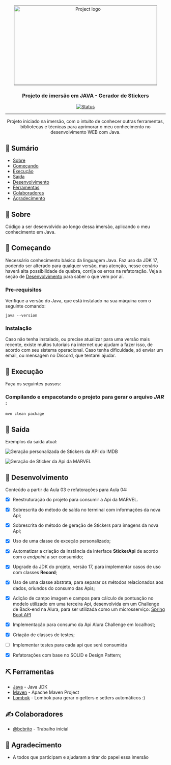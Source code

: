 <p align="center">
  <a href="" rel="noopener">
 <img width=450px height=250px src="https://raw.githubusercontent.com/bcbrito/sticker-generator/main/data/image/readme/Capa.png" alt="Project logo"></a>
</p>

<h3 align="center">Projeto de imersão em JAVA - Gerador de Stickers</h3>

<div align="center">

[![Status](https://img.shields.io/badge/Status-Em%20Desenvolvimento-green)]()

</div>

---

<p align="center"> Projeto iniciado na imersão, com o intuito de conhecer outras ferramentas, bibliotecas e técnicas para aprimorar o meu conhecimento no desenvolvimento WEB com Java.
<br> 
</p>


## 📝 Sumário

- [Sobre](#sobre)
- [Começando](#comecando)
- [Execução](#execucao)
- [Saída](#saida)
- [Desenvolvimento](#desenvolvimento)
- [Ferramentas](#ferramentas)
- [Colaboradores](#colaboradores)
- [Agradecimento](#agradecimento)


## 🧐 Sobre <a name = "sobre"></a>

Código a ser desenvolvido ao longo dessa imersão, aplicando o meu conhecimento em Java.


## 🏁 Começando <a name = "comecando"></a>

Necessário conhecimento básico da linguagem Java. Faz uso da JDK 17, podendo ser alterado para qualquer versão, mas atenção, nesse cenário haverá alta possibilidade de quebra, corrija os erros na refatoração. Veja a seção de [Desenvolvimento](#desenvolvimento) para saber o que vem por aí.

### Pre-requisitos

Verifique a versão do Java, que está instalado na sua máquina com o seguinte comando:

```
java --version
```

### Instalação

Caso não tenha instalado, ou precise atualizar para uma versão mais recente, existe muitos tutoriais na internet que ajudam a fazer isso, de acordo com seu sistema operacional. Caso tenha dificuldade, só enviar um email, ou mensagem no Discord, que tentarei ajudar.


## 🚀 Execução <a name = "execucao"></a>

Faça os seguintes passos:

### Compilando e empacotando o projeto para gerar o arquivo _JAR_ :

```
mvn clean package
```


## 🎈 Saída <a name="saida"></a>

Exemplos da saída atual:

![Geração personalizada de Stickers da API do IMDB](https://raw.githubusercontent.com/bcbrito/sticker-generator/main/data/image/readme/Aula2comDesafios.png)

![Geração de Sticker da Api da MARVEL](https://raw.githubusercontent.com/bcbrito/sticker-generator/main/data/image/readme/Aula3comDesafios.png)

## 🔧 Desenvolvimento <a name = "desenvolvimento"></a>

Conteúdo a partir da Aula 03 e refatorações para Aula 04:
- [x] Reestruturação do projeto para consumir a Api da MARVEL.
- [x] Sobrescrita do método de saída no terminal com informações da nova Api;
- [x] Sobrescrita do método de geração de Stickers para imagens da nova Api;
- [x] Uso de uma classe de exceção personalizado;
- [x] Automatizar a criação da instância da interface <strong>StickerApi</strong> de acordo com o _endpoint_ a ser consumido;
- [x] Upgrade da JDK do projeto, versão 17, para implementar casos de uso com classes <strong>Record</strong>;
- [x] Uso de uma classe abstrata, para separar os métodos relacionados aos dados, oriundos do consumo das Apis;
- [x] Adição de campo imagem e campos para cálculo de pontuação no modelo utilizado em uma terceira Api, desenvolvida em um Challenge de Back-end na Alura, para ser utilizada como um microsserviço: [Spring Boot API](https://github.com/bcbrito/bcbrito-challenge-spring-api)
- [x] Implementação para consumo da Api Alura Challenge em localhost;
- [x] Criação de classes de testes;
- [ ] Implementar testes para cada api que será consumida
- [x] Refatorações com base no SOLID e Design Pattern; 



## ⛏️ Ferramentas <a name = "ferramentas"></a>

- [Java](https://www.oracle.com/java/technologies/downloads/#java17) - Java JDK
- [Maven](https://maven.apache.org/download.cgi) - Apache Maven Project
- [Lombok](https://projectlombok.org/setup/eclipse) - Lombok para gerar o getters e setters automáticos :)


## ✍️ Colaboradores <a name = "colaboradores"></a>

- [@bcbrito](https://github.com/bcbrito/) - Trabalho inicial


## 🎉 Agradecimento <a name = "agradecimento"></a>

- A todos que participam e ajudaram a tirar do papel essa imersão
